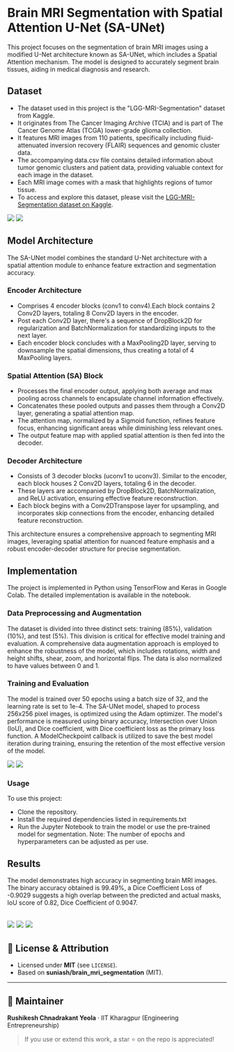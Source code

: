 # Brain MRI Segmentation with Spatial Attention U-Net (SA-UNet)

This project focuses on the segmentation of brain MRI images using a modified U-Net architecture known as SA-UNet, which includes a Spatial Attention mechanism. The model is designed to accurately segment brain tissues, aiding in medical diagnosis and research.

## Dataset
- The dataset used in this project is the "LGG-MRI-Segmentation" dataset from Kaggle. 
- It originates from The Cancer Imaging Archive (TCIA) and is part of The Cancer Genome Atlas (TCGA) lower-grade glioma collection. 
- It features MRI images from 110 patients, specifically including fluid-attenuated inversion recovery (FLAIR) sequences and genomic cluster data. 
- The accompanying data.csv file contains detailed information about tumor genomic clusters and patient data, providing valuable context for each image in the dataset.
- Each MRI image comes with a mask that highlights regions of tumor tissue. 
- To access and explore this dataset, please visit the [LGG-MRI-Segmentation dataset on Kaggle](https://www.kaggle.com/datasets/mateuszbuda/lgg-mri-segmentation).

![](images/data.png)
![](images/data1.png)

## Model Architecture
The SA-UNet model combines the standard U-Net architecture with a spatial attention module to enhance feature extraction and segmentation accuracy.

### Encoder Architecture
- Comprises 4 encoder blocks (conv1 to conv4).Each block contains 2 Conv2D layers, totaling 8 Conv2D layers in the encoder.
- Post each Conv2D layer, there's a sequence of DropBlock2D for regularization and BatchNormalization for standardizing inputs to the next layer.
- Each encoder block concludes with a MaxPooling2D layer, serving to downsample the spatial dimensions, thus creating a total of 4 MaxPooling layers.

### Spatial Attention (SA) Block
- Processes the final encoder output, applying both average and max pooling across channels to encapsulate channel information effectively.
- Concatenates these pooled outputs and passes them through a Conv2D layer, generating a spatial attention map.
- The attention map, normalized by a Sigmoid function, refines feature focus, enhancing significant areas while diminishing less relevant ones.
- The output feature map with applied spatial attention is then fed into the decoder.

### Decoder Architecture
- Consists of 3 decoder blocks (uconv1 to uconv3). Similar to the encoder, each block houses 2 Conv2D layers, totaling 6 in the decoder.
- These layers are accompanied by DropBlock2D, BatchNormalization, and ReLU activation, ensuring effective feature reconstruction.
- Each block begins with a Conv2DTranspose layer for upsampling, and incorporates skip connections from the encoder, enhancing detailed feature reconstruction.

This architecture ensures a comprehensive approach to segmenting MRI images, leveraging spatial attention for nuanced feature emphasis and a robust encoder-decoder structure for precise segmentation.



## Implementation
The project is implemented in Python using TensorFlow and Keras in Google Colab. The detailed implementation is available in the notebook.

### Data Preprocessing and Augmentation
The dataset is divided into three distinct sets: training (85%), validation (10%), and test (5%). This division is critical for effective model training and evaluation. A comprehensive data augmentation approach is employed to enhance the robustness of the model, which includes rotations, width and height shifts, shear, zoom, and horizontal flips. The data is also normalized to have values between 0 and 1.

### Training and Evaluation
The model is trained over 50 epochs using a batch size of 32, and the learning rate is set to 1e-4.  The SA-UNet model, shaped to process 256x256 pixel images, is optimized using the Adam optimizer. The model's performance is measured using binary accuracy, Intersection over Union (IoU), and Dice coefficient, with Dice coefficient loss as the primary loss function. A ModelCheckpoint callback is utilized to save the best model iteration during training, ensuring the retention of the most effective version of the model.

![](images/loss_graph.png)
![](images/accuracy_graph.png)

### Usage
To use this project:
- Clone the repository.
- Install the required dependencies listed in requirements.txt
- Run the Jupyter Notebook to train the model or use the pre-trained model for segmentation.
Note: The number of epochs and hyperparameters can be adjusted as per use.

## Results
The model demonstrates high accuracy in segmenting brain MRI images. The binary accuracy obtained is 99.49%, a Dice Coefficient Loss of -0.9029 suggests a high overlap between the predicted and actual masks, IoU score of 0.82, Dice Coefficient of 0.9047.

![](images/results7.png)
![](images/results4.png)
![](images/results5.png)
---

## 🧾 License & Attribution
- Licensed under **MIT** (see `LICENSE`).  
- Based on **suniash/brain_mri_segmentation** (MIT).

---

## 🙋 Maintainer
**Rushikesh Chnadrakant Yeola** · IIT Kharagpur (Engineering Entrepreneurship)  

> If you use or extend this work, a star ⭐ on the repo is appreciated!


